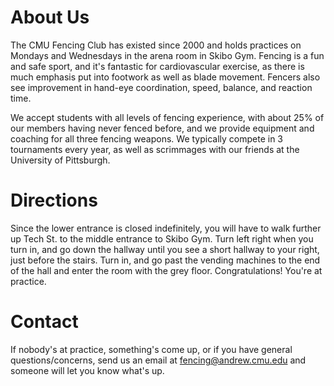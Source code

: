 # About Us

The CMU Fencing Club has existed since 2000 and holds practices on Mondays and
Wednesdays in the arena room in Skibo Gym. Fencing is a fun and safe sport, and
it's fantastic for cardiovascular exercise, as there is much emphasis put into
footwork as well as blade movement. Fencers also see improvement in hand-eye
coordination, speed, balance, and reaction time.

We accept students with all levels of fencing experience, with about 25% of our
members having never fenced before, and we provide equipment and coaching for
all three fencing weapons. We typically compete in 3 tournaments every year, as
well as scrimmages with our friends at the University of Pittsburgh.

# Directions

Since the lower entrance is closed indefinitely, you will have to walk further
up Tech St. to the middle entrance to Skibo Gym. Turn left right when you turn
in, and go down the hallway until you see a short hallway to your right, just
before the stairs. Turn in, and go past the vending machines to the end of the
hall and enter the room with the grey floor. Congratulations! You're at
practice.

# Contact

If nobody's at practice, something's come up, or if you have general
questions/concerns, send us an email at
[fencing@andrew.cmu.edu](mailto:fencing@andrew.cmu.edu) and someone will let you
know what's up.

